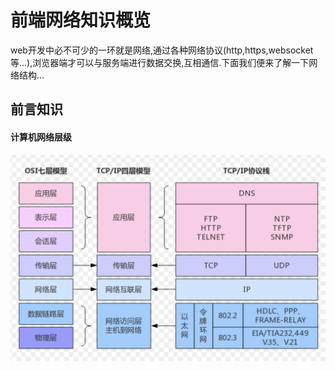 # 前端网络知识概览
web开发中必不可少的一环就是网络,通过各种网络协议(http,https,websocket等...),浏览器端才可以与服务端进行数据交换,互相通信.下面我们便来了解一下网络结构...
## 前言知识
#### 计算机网络层级
![avatar](/images/net.png)

